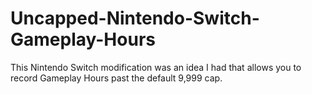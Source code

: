 # Uncapped-Nintendo-Switch-Gameplay-Hours
This Nintendo Switch modification was an idea I had that allows you to record Gameplay Hours past the default 9,999 cap.
